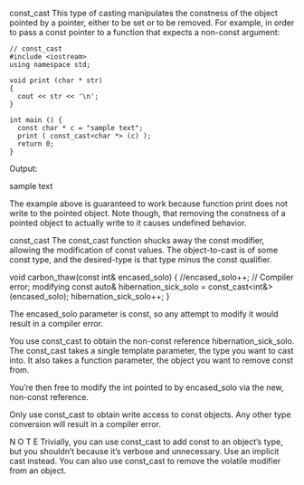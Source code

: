 const_cast
This type of casting manipulates the constness of the object pointed by a pointer, either to be set or to be removed. For example, in order to pass a const pointer to a function that expects a non-const argument:

	// const_cast
	#include <iostream>
	using namespace std;

	void print (char * str)
	{
	  cout << str << '\n';
	}

	int main () {
	  const char * c = "sample text";
	  print ( const_cast<char *> (c) );
	  return 0;
	}

Output:

  sample text

The example above is guaranteed to work because function print does not write to the pointed object. Note though, that removing the constness of a pointed object to actually write to it causes undefined behavior.


const_cast
The const_cast function shucks away the const modifier, allowing the modification of const values. The object-to-cast is of some const type, and the
desired-type is that type minus the const qualifier.


void carbon_thaw(const int& encased_solo)
{
  //encased_solo++;     // Compiler error; modifying const
  auto& hibernation_sick_solo = const_cast<int&>(encased_solo);
  hibernation_sick_solo++;
}

The encased_solo parameter is const, so any attempt to modify it would result in a compiler error.

You use const_cast to obtain the non-const reference hibernation_sick_solo. The const_cast takes a single template parameter, the type you want to cast into. It also takes a function parameter, the object you want to remove const from.

You’re then free to modify the int pointed to by encased_solo via the new, non-const reference.

Only use const_cast to obtain write access to const objects. Any other
type conversion will result in a compiler error.

N O T E
Trivially, you can use const_cast to add const to an object’s type, but you shouldn’t because it’s verbose and unnecessary. Use an implicit cast instead. You can also use const_cast to remove the volatile modifier from an object.
